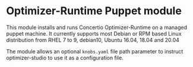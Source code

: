 # Optimizer-Runtime Puppet module

This module installs and runs Concertio Optimizer-Runtime on a managed puppet machine.
It currently supports most Debian or RPM based Linux distribution from RHEL 7 to 9, debian10, Ubuntu 16.04, 18.04 and 20.04

The module allows an optional `knobs.yaml` file path parameter to instruct optimizer-studio to use it as a configuration file.
